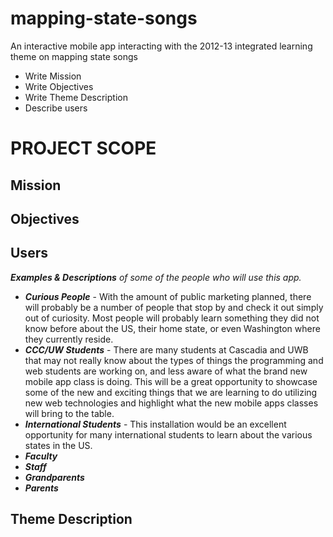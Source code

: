 mapping-state-songs
===================

An interactive mobile app interacting with the 2012-13 integrated learning theme on mapping state songs
* Write Mission
* Write Objectives
* Write Theme Description
* Describe users

# PROJECT SCOPE

Mission
----------
Objectives
----------
Users 
------
_**Examples &amp; Descriptions** of some of the people who will use this app._
* **_Curious People_** - With the amount of public marketing planned, there will probably be a number of people that stop by and check it out simply out of curiosity. Most people will probably learn something they did not know before about the US, their home state, or even Washington where they currently reside.
* **_CCC/UW Students_** - There are many students at Cascadia and UWB that may not really know about the types of things the programming and web students are working on, and less aware of what the brand new mobile app class is doing.  This will be a great opportunity to showcase some of the new and exciting things that we are learning to do utilizing new web technologies and highlight what the new mobile apps classes will bring to the table.
* **_International Students_** - This installation would be an excellent opportunity for many international students to learn about the various states in the US.
* **_Faculty_**
* **_Staff_**
* **_Grandparents_** 
* **_Parents_**

Theme Description
-----------------
